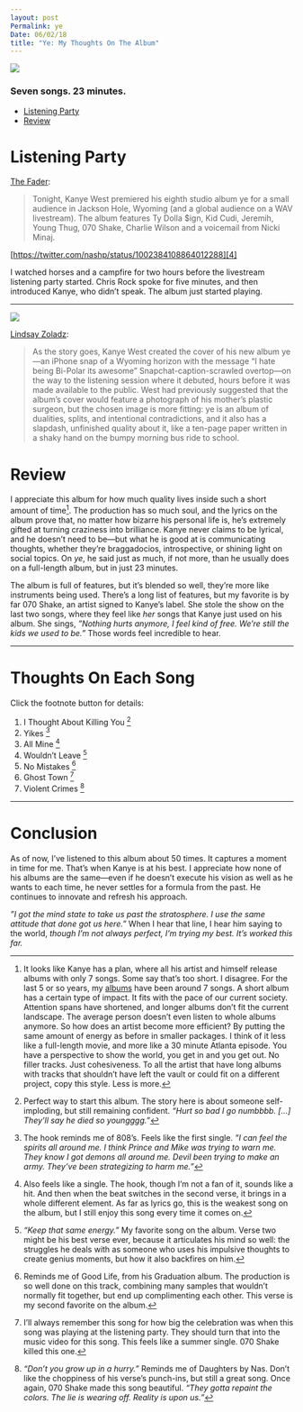 ```yaml
---
layout: post
Permalink: ye
Date: 06/02/18
title: "Ye: My Thoughts On The Album"
---
```


![][image-1]

### Seven songs. 23 minutes.

- [Listening Party][1]
- [Review][2]

# Listening Party

[The Fader][3]:

> Tonight, Kanye West premiered his eighth studio album ye for a small audience in Jackson Hole, Wyoming (and a global audience on a WAV livestream). The album features Ty Dolla $ign, Kid Cudi, Jeremih, Young Thug, 070 Shake, Charlie Wilson and a voicemail from Nicki Minaj.

[https://twitter.com/nashp/status/1002384108864012288][4]

I watched horses and a campfire for two hours before the livestream listening party started. Chris Rock spoke for five minutes, and then introduced Kanye, who didn’t speak. The album just started playing.

---- 

![][image-2]

[Lindsay Zoladz][5]:

> As the story goes, Kanye West created the cover of his new album ye—an iPhone snap of a Wyoming horizon with the message “I hate being Bi-Polar its awesome” Snapchat-caption-scrawled overtop—on the way to the listening session where it debuted, hours before it was made available to the public. West had previously suggested that the album’s cover would feature a photograph of his mother’s plastic surgeon, but the chosen image is more fitting: ye is an album of dualities, splits, and intentional contradictions, and it also has a slapdash, unfinished quality about it, like a ten-page paper written in a shaky hand on the bumpy morning bus ride to school.

# Review

I appreciate this album for how much quality lives inside such a short amount of time[^1]. The production has so much soul, and the lyrics on the album prove that, no matter how bizarre his personal life is, he’s extremely gifted at turning craziness into brilliance. Kanye never claims to be lyrical, and he doesn’t need to be—but what he is good at is communicating thoughts, whether they’re braggadocios, introspective, or shining light on social topics. On *ye*, he said just as much, if not more, than he usually does on a full-length album, but in just 23 minutes.

The album is full of features, but it’s blended so well, they’re more like instruments being used. There’s a long list of features, but my favorite is by far 070 Shake, an artist signed to Kanye’s label. She stole the show on the last two songs, where they feel like *her* songs that Kanye just used on his album. She sings, *”Nothing hurts anymore, I feel kind of free. We’re still the kids we used to be.”* Those words feel incredible to hear.

---- 

# Thoughts On Each Song

Click the footnote button for details:

1. I Thought About Killing You [^2]
2. Yikes [^3]
3. All Mine [^4]
4. Wouldn’t Leave [^5]
5. No Mistakes [^6]
6. Ghost Town [^7]
7. Violent Crimes [^8]

---- 

# Conclusion

As of now, I’ve listened to this album about 50 times. It captures a moment in time for me. That’s when Kanye is at his best. I appreciate how none of his albums are the same—even if he doesn’t execute his vision as well as he wants to each time, he never settles for a formula from the past. He continues to innovate and refresh his approach.

*”I got the mind state to take us past the stratosphere. I use the same attitude that done got us here.”* When I hear that line, I hear him saying to the world, *though I’m not always perfect, I’m trying my best. It’s worked this far.*

[^1]:	It looks like Kanye has a plan, where all his artist and himself release albums with only 7 songs. Some say that’s too short. I disagree. For the last 5 or so years, my [albums][6] have been around 7 songs. A short album has a certain type of impact. It fits with the pace of our current society. Attention spans have shortened, and longer albums don’t fit the current landscape. The average person doesn’t even listen to whole albums anymore. So how does an artist become more efficient? By putting the same amount of energy as before in smaller packages. I think of it less like a full-length movie, and more like a 30 minute Atlanta episode. You have a perspective to show the world, you get in and you get out. No filler tracks. Just cohesiveness. To all the artist that have long albums with tracks that shouldn’t have left the vault or could fit on a different project, copy this style. Less is more.

[^2]:	Perfect way to start this album. The story here is about someone self-imploding, but still remaining confident. *“Hurt so bad I go numbbbb. [...] They’ll say he died so youngggg.”*

[^3]:	The hook reminds me of 808’s. Feels like the first single. *”I can feel the spirits all around me. I think Prince and Mike was trying to warn me. They know I got demons all around me. Devil been trying to make an army. They’ve been strategizing to harm me.”*

[^4]:	Also feels like a single. The hook, though I’m not a fan of it, sounds like a hit. And then when the beat switches in the second verse, it brings in a whole different element. As far as lyrics go, this is the weakest song on the album, but I still enjoy this song every time it comes on.

[^5]:	*“Keep that same energy.”* My favorite song on the album. Verse two might be his best verse ever, because it articulates his mind so well: the struggles he deals with as someone who uses his impulsive thoughts to create genius moments, but how it also backfires on him.

[^6]:	Reminds me of Good Life, from his Graduation album. The production is so well done on this track, combining many samples that wouldn’t normally fit together, but end up complimenting each other. This verse is my second favorite on the album.

[^7]:	I’ll always remember this song for how big the celebration was when this song was playing at the listening party. They should turn that into the music video for this song. This feels like a summer single. 070 Shake killed this one.

[^8]:	*“Don’t you grow up in a hurry.”* Reminds me of Daughters by Nas. Don’t like the choppiness of his verse’s punch-ins, but still a great song.  Once again, 070 Shake made this song beautiful. *“They gotta repaint the colors. The lie is wearing off. Reality is upon us.”*

[1]:	#listening-party
[2]:	#review
[3]:	http://www.thefader.com/2018/06/01/kanye-west-ye-album-apple-music-spotify
[4]:	https://twitter.com/nashp/status/1002384108864012288
[5]:	https://apple.news/AyRgnIl3yTsGcw4Wv-572cA
[6]:	/music

[image-1]:	https://img.wennermedia.com/article-leads-horizontal-1400/inside-kanye-west-listening-party-2018-0e7777a7-b5d8-47f7-b009-e5cc1acb1b8e.jpg
[image-2]:	http://thefader-res.cloudinary.com/private_images/w_1260,c_limit,f_auto,q_auto:best/Demr_PbV4AAnt-U_lyysah/kanye-west-ye-album-apple-music-spotify.jpg